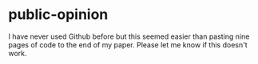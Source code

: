 # public-opinion

I have never used Github before but this seemed easier than pasting nine pages of code to the end of my paper.  Please let me know if this doesn't work.

